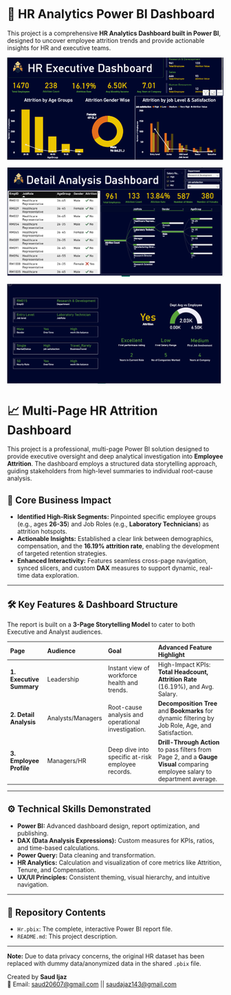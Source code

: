 # 🚀 HR Analytics Power BI Dashboard
This project is a comprehensive **HR Analytics Dashboard built in Power BI**, designed to uncover employee attrition trends and provide actionable insights for HR and executive teams.


![Dashboard Screensho](https://github.com/saud123/HR-Attrition-Analysis-Dashboard-in-Power-BI/blob/main/Executive%20Summary.PNG?raw=true)



![Dashboard Screenshot](https://github.com/saud123/HR-Attrition-Analysis-Dashboard-in-Power-BI/blob/main/Detail%20analysis.PNG)



![Dashboard Screenshot](https://github.com/saud123/HR-Attrition-Analysis-Dashboard-in-Power-BI/blob/main/Drill%20through%20page.PNG)


# 📈 Multi-Page HR Attrition Dashboard

This project is a professional, multi-page Power BI solution designed to provide executive oversight and deep analytical investigation into **Employee Attrition**. The dashboard employs a structured data storytelling approach, guiding stakeholders from high-level summaries to individual root-cause analysis.

## 🎯 Core Business Impact

* **Identified High-Risk Segments:** Pinpointed specific employee groups (e.g., ages **26-35**) and Job Roles (e.g., **Laboratory Technicians**) as attrition hotspots.
* **Actionable Insights:** Established a clear link between demographics, compensation, and the **16.19% attrition rate**, enabling the development of targeted retention strategies.
* **Enhanced Interactivity:** Features seamless cross-page navigation, synced slicers, and custom **DAX** measures to support dynamic, real-time data exploration.

---

## 🛠️ Key Features & Dashboard Structure

The report is built on a **3-Page Storytelling Model** to cater to both Executive and Analyst audiences.

| Page | Audience | Goal | Advanced Feature Highlight |
| :--- | :--- | :--- | :--- |
| **1. Executive Summary** | Leadership | Instant view of workforce health and trends. | High-Impact KPIs: **Total Headcount, Attrition Rate** (16.19%), and Avg. Salary. |
| **2. Detail Analysis** | Analysts/Managers | Root-cause analysis and operational investigation. | **Decomposition Tree** and **Bookmarks** for dynamic filtering by Job Role, Age, and Satisfaction. |
| **3. Employee Profile** | Managers/HR | Deep dive into specific at-risk employee records. | **Drill-Through Action** to pass filters from Page 2, and a **Gauge Visual** comparing employee salary to department average. |

---

## ⚙️ Technical Skills Demonstrated

* **Power BI:** Advanced dashboard design, report optimization, and publishing.
* **DAX (Data Analysis Expressions):** Custom measures for KPIs, ratios, and time-based calculations.
* **Power Query:** Data cleaning and transformation.
* **HR Analytics:** Calculation and visualization of core metrics like Attrition, Tenure, and Compensation.
* **UX/UI Principles:** Consistent theming, visual hierarchy, and intuitive navigation.

---

## 📂 Repository Contents

* `Hr.pbix`: The complete, interactive Power BI report file.
* `README.md`: This project description.

***
**Note:** Due to data privacy concerns, the original HR dataset has been replaced with dummy data/anonymized data in the shared `.pbix` file.



Created by **Saud Ijaz**  
📧 Email: saud20607@gmail.com || saudajaz143@gmail.com 
